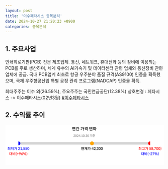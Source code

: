 ```yaml
---
layout: post
title: '이수페타시스 종목분석'
date: 2024-10-27 21:20:23 +0900
categories: 종목분석
---
```


## 1. 주요사업

인쇄회로기판(PCB) 전문 제조업체. 통신, 네트워크, 휴대전화 등의 장비에 이용되는 PCB를 주로 생산하며, 세계 유수의 AI가속기 및 데이터센터 관련 업체와 통신장비 관련 업체에 공급. 국내 PCB업계 최초로 항공 우주분야 품질 규격(AS9100) 인증을 획득했으며, 국제 우주항공산업 특별 공정 관리 프로그램(NADCAP) 인증을 획득. 

최대주주는 이수 외(26.59%), 주요주주는 국민연금공단(12.38%) 상호변경 : 페타시스 -> 이수페타시스(02년3월)
[#이수페타시스](#)

## 2. 수익률 추이

![이수페타시스 52주최고,최저가대비 변화율](/assets/images/stockrate/A007660_rate.png)
